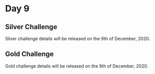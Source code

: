 # Day 9

## Silver Challenge

Silver challenge details will be released on the 9th of December, 2020.

## Gold Challenge

Gold challenge details will be released on the 9th of December, 2020.

